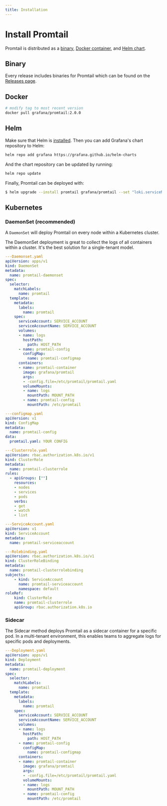 ```yaml
---
title: Installation
---
```

# Install Promtail

Promtail is distributed as a [binary](#binary), [Docker container](#docker), and
[Helm chart](#helm).

## Binary

Every release includes binaries for Promtail which can be found on the
[Releases page](https://github.com/grafana/loki/releases).

## Docker

```bash
# modify tag to most recent version
docker pull grafana/promtail:2.0.0
```

## Helm

Make sure that Helm is
[installed](https://helm.sh/docs/using_helm/#installing-helm).
Then you can add Grafana's chart repository to Helm:

```bash
helm repo add grafana https://grafana.github.io/helm-charts
```

And the chart repository can be updated by running:

```bash
helm repo update
```

Finally, Promtail can be deployed with:

```bash
$ helm upgrade --install promtail grafana/promtail --set "loki.serviceName=loki"
```

## Kubernetes

### DaemonSet (recommended)

A `DaemonSet` will deploy Promtail on every node within a Kubernetes cluster.

The DaemonSet deployment is great to collect the logs of all containers within a
cluster. It's the best solution for a single-tenant model.

```yaml
---Daemonset.yaml
apiVersion: apps/v1
kind: DaemonSet
metadata:
  name: promtail-daemonset
spec:
  selector:
    matchLabels:
      name: promtail
  template:
    metadata:
      labels:
        name: promtail
    spec:
      serviceAccount: SERVICE_ACCOUNT
      serviceAccountName: SERVICE_ACCOUNT
      volumes:
      - name: logs
        hostPath:
          path: HOST_PATH
      - name: promtail-config
        configMap:
          name: promtail-configmap
      containers:
      - name: promtail-container
        image: grafana/promtail
        args:
        - -config.file=/etc/promtail/promtail.yaml
        volumeMounts:
        - name: logs
          mountPath: MOUNT_PATH
        - name: promtail-config
          mountPath: /etc/promtail

---configmap.yaml
apiVersion: v1
kind: ConfigMap
metadata:
  name: promtail-config
data:
  promtail.yaml: YOUR CONFIG

---Clusterrole.yaml
apiVersion: rbac.authorization.k8s.io/v1
kind: ClusterRole
metadata:
  name: promtail-clusterrole
rules:
  - apiGroups: [""]
    resources:
    - nodes
    - services
    - pods
    verbs:
    - get
    - watch
    - list

---ServiceAccount.yaml
apiVersion: v1
kind: ServiceAccount
metadata:
  name: promtail-serviceaccount

---Rolebinding.yaml
apiVersion: rbac.authorization.k8s.io/v1
kind: ClusterRoleBinding
metadata:
  name: promtail-clusterrolebinding
subjects:
    - kind: ServiceAccount
      name: promtail-serviceaccount
      namespace: default
roleRef:
    kind: ClusterRole
    name: promtail-clusterrole
    apiGroup: rbac.authorization.k8s.io
```

### Sidecar

The Sidecar method deploys Promtail as a sidecar container for a specific pod.
In a multi-tenant environment, this enables teams to aggregate logs for specific
pods and deployments.

```yaml
---Deployment.yaml
apiVersion: apps/v1
kind: Deployment
metadata:
  name: promtail-deployment
spec:
  selector:
    matchLabels:
      name: promtail
  template:
    metadata:
      labels:
        name: promtail
    spec:
      serviceAccount: SERVICE_ACCOUNT
      serviceAccountName: SERVICE_ACCOUNT
      volumes:
      - name: logs
        hostPath:
          path: HOST_PATH
      - name: promtail-config
        configMap:
          name: promtail-configmap
      containers:
      - name: promtail-container
        image: grafana/promtail
        args:
        - -config.file=/etc/promtail/promtail.yaml
        volumeMounts:
        - name: logs
          mountPath: MOUNT_PATH
        - name: promtail-config
          mountPath: /etc/promtail
```
